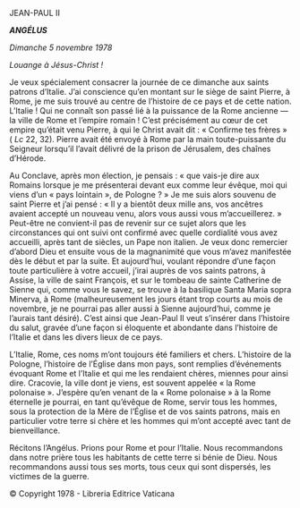 JEAN-PAUL II

***ANGÉLUS***

*Dimanche 5 novembre 1978*

*Louange à Jésus-Christ !*

Je veux spécialement consacrer la journée de ce dimanche aux saints patrons d’Italie. J’ai conscience qu’en montant sur le siège de saint Pierre, à Rome, je me suis trouvé au centre de l’histoire de ce pays et de cette nation. L’Italie ! Qui ne connaît son passé lié à la puissance de la Rome ancienne — la ville de Rome et l’empire romain ! C’est précisément au cœur de cet empire qu’était venu Pierre, à qui le Christ avait dit : « Confirme tes frères » ( *Lc* 22, 32). Pierre avait été envoyé à Rome par la main toute-puissante du Seigneur lorsqu’il l’avait délivré de la prison de Jérusalem, des chaînes d’Hérode.

Au Conclave, après mon élection, je pensais : « que vais-je dire aux Romains lorsque je me présenterai devant eux comme leur évêque, moi qui viens d’un « pays lointain », de Pologne ? » Je me suis alors souvenu de saint Pierre et j’ai pensé : « Il y a bientôt deux mille ans, vos ancêtres avaient accepté un nouveau venu, alors vous aussi vous m’accueillerez. » Peut-être ne convient-il pas de revenir sur ce sujet alors que les circonstances qui ont suivi ont confirmé avec quelle cordialité vous avez accueilli, après tant de siècles, un Pape non italien. Je veux donc remercier d’abord Dieu et ensuite vous de la magnanimité que vous m’avez manifestée dès le début et par la suite. Et aujourd’hui, voulant répondre d’une façon toute particulière à votre accueil, j’irai auprès de vos saints patrons, à Assise, la ville de saint François, et sur le tombeau de sainte Catherine de Sienne qui, comme vous le savez, se trouve à la basilique Santa Maria sopra Minerva, à Rome (malheureusement les jours étant trop courts au mois de novembre, je ne pourrai pas aller aussi à Sienne aujourd’hui, comme je l’aurais tant désiré). C’est ainsi que Jean-Paul II veut s’insérer dans l’histoire du salut, gravée d’une façon si éloquente et abondante dans l’histoire de l’Italie et dans les divers lieux de ce pays.

L’Italie, Rome, ces noms m’ont toujours été familiers et chers. L’histoire de la Pologne, l’histoire de l’Église dans mon pays, sont remplies d’événements évoquant Rome et l’Italie et qui me les rendaient chères, miennes pour ainsi dire. Cracovie, la ville dont je viens, est souvent appelée « la Rome polonaise ». J’espère qu’en venant de la « Rome polonaise » à la Rome éternelle je pourrai, en tant qu’évêque de Rome, servir tous les hommes, sous la protection de la Mère de l’Église et de vos saints patrons, mais en particulier votre terre si chère et les hommes qui m’ont accepté avec tant de bienveillance.

Récitons l’Angélus. Prions pour Rome et pour l’Italie. Nous recommandons dans notre prière tous les habitants de cette terre si bénie de Dieu. Nous recommandons aussi tous ses morts, tous ceux qui sont dispersés, les victimes de la guerre.

© Copyright 1978 - Libreria Editrice Vaticana